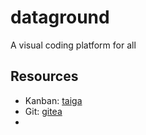 # dataground
A visual coding platform for all

## Resources
- Kanban: [taiga](https://taiga.io)
- Git: [gitea](https://about.gitea.com/)
- 
